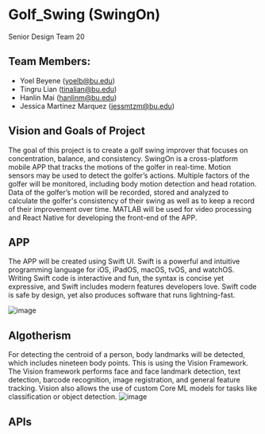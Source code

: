 # Golf_Swing (SwingOn)
Senior Design Team 20

## Team Members:

- Yoel Beyene (yoelb@bu.edu)
- Tingru Lian (tinalian@bu.edu)
- Hanlin Mai (hanlinm@bu.edu)
- Jessica Martinez Marquez (jessmtzm@bu.edu)

## Vision and Goals of Project
The goal of this project is to create a golf swing improver that focuses on concentration, balance, and consistency. SwingOn is a cross-platform mobile APP that tracks the motions of the golfer in real-time. Motion sensors may be used to detect the golfer’s actions. Multiple factors of the golfer will be monitored, including body motion detection and head rotation. Data of the golfer’s motion will be recorded, stored and analyzed to calculate the golfer's consistency of their swing as well as to keep a record of their improvement over time. MATLAB will be used for video processing and React Native for developing the front-end of the APP.


## APP
The APP will be created using Swift UI. 
Swift is a powerful and intuitive programming language for iOS, iPadOS, macOS, tvOS, and watchOS. Writing Swift code is interactive and fun, the syntax is concise yet expressive, and Swift includes modern features developers love. Swift code is safe by design, yet also produces software that runs lightning-fast.

![image](https://user-images.githubusercontent.com/90277008/141120953-aca2749f-c66d-41c9-b61a-e66a547edc63.png)


## Algotherism
For detecting the centroid of a person, body landmarks will be detected, which includes nineteen body points. This is using the Vision Framework. The Vision framework performs face and face landmark detection, text detection, barcode recognition, image registration, and general feature tracking. Vision also allows the use of custom Core ML models for tasks like classification or object detection.
![image](https://user-images.githubusercontent.com/90277008/141121033-091a6b93-2e1c-45dd-b431-a6166b527162.png)


## APIs
